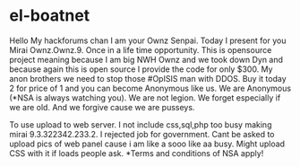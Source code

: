# el-boatnet
Hello My hackforums chan I am your Ownz Senpai. Today I present for you Mirai Ownz.Ownz.9. Once in a life time opportunity. This is opensource project  meaning because I am big NWH Ownz and we took down Dyn and because again this is open source I provide the code for only $300. My anon brothers we need to stop those #OpISIS man with DDOS. Buy it today 2 for price of 1 and you can become Anonymous like us. We are Anonymous (*NSA is always watching you). We are not legion. We forget especially if we are old. And we forgive cause we are pusseys.


To use upload to web server. I not include css,sql,php too busy making mirai 9.3.322342.233.2. I rejected job for government. Cant be asked to upload pics of web panel cause i am like a sooo like aa busy. Might upload CSS with it if loads people ask.
*Terms and conditions of NSA apply!
